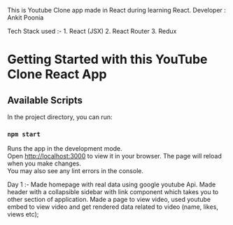 This is Youtube Clone app made in React during learning React.
Developer : Ankit Poonia

Tech Stack used :- 1. React (JSX) 2. React Router 3. Redux

# Getting Started with this YouTube Clone React App

## Available Scripts

In the project directory, you can run:

### `npm start`

Runs the app in the development mode.\
Open [http://localhost:3000](http://localhost:3000) to view it in your browser.
The page will reload when you make changes.\
You may also see any lint errors in the console.

Day 1 :- Made homepage with real data using google youtube Api.
Made header with a collapsible sidebar with link component which takes you to other section of application.
Made a page to view video, used youtube embed to view video and get rendered data related to video (name, likes, views etc);
